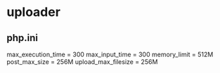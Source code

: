 # uploader

## php.ini

max_execution_time = 300
max_input_time = 300
memory_limit = 512M
post_max_size = 256M
upload_max_filesize = 256M
